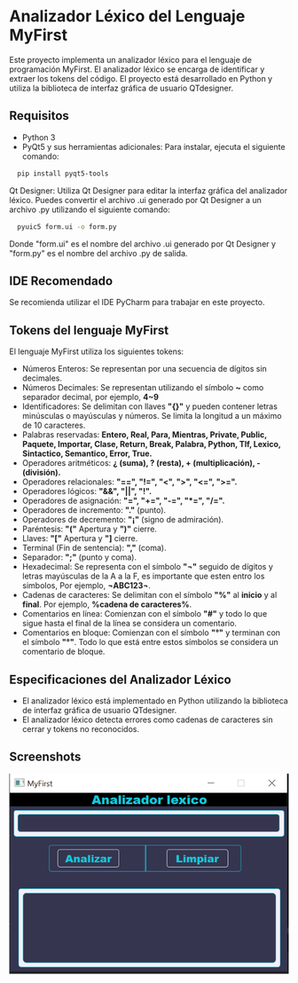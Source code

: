 # Analizador Léxico del Lenguaje MyFirst

Este proyecto implementa un analizador léxico para el lenguaje de programación MyFirst. El analizador léxico se encarga
de identificar y extraer los tokens del código. El proyecto está desarrollado en Python y utiliza la biblioteca de
interfaz gráfica de usuario QTdesigner.

## Requisitos

- Python 3
- PyQt5 y sus herramientas adicionales: Para instalar, ejecuta el siguiente comando:

```bash
  pip install pyqt5-tools
```

Qt Designer: Utiliza Qt Designer para editar la interfaz gráfica del analizador léxico. Puedes convertir el archivo .ui
generado por Qt Designer a un archivo .py utilizando el siguiente comando:

```bash
  pyuic5 form.ui -o form.py
```

Donde "form.ui" es el nombre del archivo .ui generado por Qt Designer y "form.py" es el nombre del archivo .py de
salida.

## IDE Recomendado

Se recomienda utilizar el IDE PyCharm para trabajar en este proyecto.

## Tokens del lenguaje MyFirst

El lenguaje MyFirst utiliza los siguientes tokens:

- Números Enteros: Se representan por una secuencia de dígitos sin decimales.
- Números Decimales: Se representan utilizando el símbolo **~** como separador decimal, por ejemplo, **4~9**
- Identificadores: Se delimitan con llaves **"{}"** y pueden contener letras minúsculas o mayúsculas y números. Se
  limita la longitud a un máximo de 10 caracteres.
- Palabras reservadas: **Entero, Real, Para, Mientras, Private, Public, Paquete, Importar, Clase, Return, Break,
  Palabra, Python, Tlf, Lexico, Sintactico, Semantico, Error, True.**
- Operadores aritméticos: **¿ (suma), ? (resta), + (multiplicación), - (división).**
- Operadores relacionales: **"==", "!=", "<", ">", "<=", ">=".**
- Operadores lógicos: **"&&", "||", "!".**
- Operadores de asignación: **"=", "+=", "-=", "*=", "/=".**
- Operadores de incremento: **"."** (punto).
- Operadores de decremento: **"¡"** (signo de admiración).
- Paréntesis: **"("** Apertura y **")"** cierre.
- Llaves: **"["** Apertura y **"]** cierre.
- Terminal (Fin de sentencia): **","** (coma).
- Separador: **";"** (punto y coma).
- Hexadecimal: Se representa con el símbolo **"¬"** seguido de dígitos y letras mayúsculas de la A a la F, es importante
  que esten entro los simbolos, Por ejemplo, **¬ABC123¬**.
- Cadenas de caracteres: Se delimitan con el símbolo **"%"** al **inicio** y al **final**. Por ejemplo, **%cadena de
  caracteres%**.
- Comentarios en línea: Comienzan con el símbolo **"#"** y todo lo que sigue hasta el final de la línea se considera un
  comentario.
- Comentarios en bloque: Comienzan con el símbolo **"°"** y terminan con el símbolo **"°"**. Todo lo que está entre
  estos símbolos se considera un comentario de bloque.

## Especificaciones del Analizador Léxico

- El analizador léxico está implementado en Python utilizando la biblioteca de interfaz gráfica de usuario QTdesigner.
- El analizador léxico detecta errores como cadenas de caracteres sin cerrar y tokens no reconocidos.

## Screenshots

![App Screenshot](view/img/image.png)



